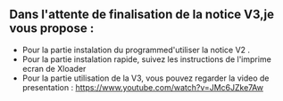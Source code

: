 ## Dans l'attente de finalisation de la notice V3,je vous propose :
* Pour la partie instalation du programmed'utiliser la notice V2 .
* Pour la partie instalation rapide, suivez les instructions de l'imprime ecran de Xloader
* Pour la partie utilisation de la V3, vous pouvez regarder la video de presentation : https://www.youtube.com/watch?v=JMc6JZke7Aw 
